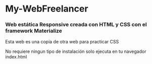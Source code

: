 # My-WebFreelancer

<h3> Web estática Responsive creada con HTML y CSS con el framework Materialize</h3>  
<p>Esta web es una copia de otra web para practicar CSS</p>

<p>No requiere ningun tipo de instalación solo ejecuta en tu navegador index.html</p>  
